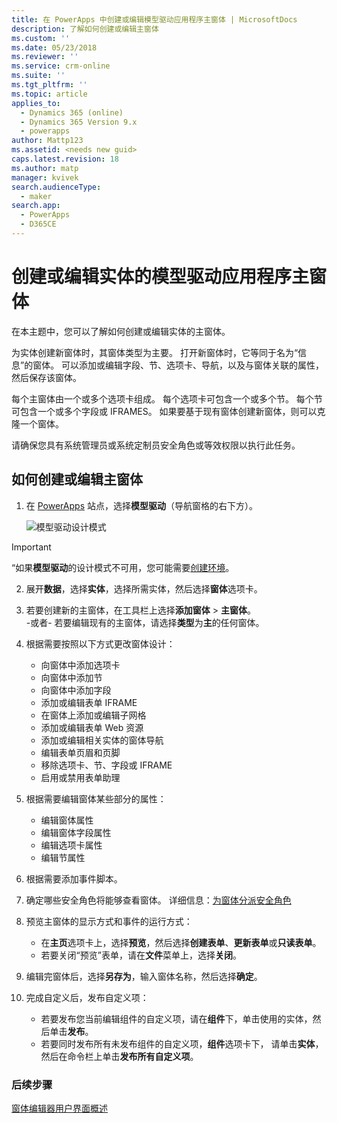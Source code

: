 ```yaml
---
title: 在 PowerApps 中创建或编辑模型驱动应用程序主窗体 | MicrosoftDocs
description: 了解如何创建或编辑主窗体
ms.custom: ''
ms.date: 05/23/2018
ms.reviewer: ''
ms.service: crm-online
ms.suite: ''
ms.tgt_pltfrm: ''
ms.topic: article
applies_to:
  - Dynamics 365 (online)
  - Dynamics 365 Version 9.x
  - powerapps
author: Mattp123
ms.assetid: <needs new guid>
caps.latest.revision: 18
ms.author: matp
manager: kvivek
search.audienceType:
  - maker
search.app:
  - PowerApps
  - D365CE
---
```

# <a name="create-or-edit-a-model-driven-app-main-form-for-an-entity"></a>创建或编辑实体的模型驱动应用程序主窗体 

在本主题中，您可以了解如何创建或编辑实体的主窗体。

为实体创建新窗体时，其窗体类型为主要。 打开新窗体时，它等同于名为“信息”的窗体。 可以添加或编辑字段、节、选项卡、导航，以及与窗体关联的属性，然后保存该窗体。

每个主窗体由一个或多个选项卡组成。 每个选项卡可包含一个或多个节。 每个节可包含一个或多个字段或 IFRAMES。 如果要基于现有窗体创建新窗体，则可以克隆一个窗体。 

请确保您具有系统管理员或系统定制员安全角色或等效权限以执行此任务。

## <a name="how-to-create-or-edit-a-main-form"></a>如何创建或编辑主窗体
  
1.   在 [PowerApps](https://web.powerapps.com/?utm_source=padocs&utm_medium=linkinadoc&utm_campaign=referralsfromdoc) 站点，选择**模型驱动**（导航窗格的右下方）。  

     ![模型驱动设计模式](media/model-driven-switch.png)

> [!IMPORTANT]
> “如果**模型驱动**的设计模式不可用，您可能需要[创建环境](https://docs.microsoft.com/powerapps/administrator/create-environment)。   
  
2.  展开**数据**，选择**实体**，选择所需实体，然后选择**窗体**选项卡。 

3. 若要创建新的主窗体，在工具栏上选择**添加窗体** > **主窗体**。  
    \-或者- 若要编辑现有的主窗体，请选择**类型**为**主**的任何窗体。
  
3.  根据需要按照以下方式更改窗体设计：
    -   向窗体中添加选项卡
    -   向窗体中添加节
    -   向窗体中添加字段
    -   添加或编辑表单 IFRAME
    -   在窗体上添加或编辑子网格
    -   添加或编辑表单 Web 资源
    -   添加或编辑相关实体的窗体导航
    -   编辑表单页眉和页脚
    -   移除选项卡、节、字段或 IFRAME
    -   启用或禁用表单助理
    
4.  根据需要编辑窗体某些部分的属性：
    -   编辑窗体属性
    -   编辑窗体字段属性
    -   编辑选项卡属性
    -   编辑节属性

5.  根据需要添加事件脚本。 

6.  确定哪些安全角色将能够查看窗体。 详细信息：[为窗体分派安全角色](https://docs.microsoft.com/dynamics365/customer-engagement/admin/assign-security-roles-form)

7.  预览主窗体的显示方式和事件的运行方式：
    - 在**主页**选项卡上，选择**预览**，然后选择**创建表单**、**更新表单**或**只读表单**。
    - 若要关闭“预览”表单，请在**文件**菜单上，选择**关闭**。

8.  编辑完窗体后，选择**另存为**，输入窗体名称，然后选择**确定**。

9.  完成自定义后，发布自定义项：
    -   若要发布您当前编辑组件的自定义项，请在**组件**下，单击使用的实体，然后单击**发布**。
    -   若要同时发布所有未发布组件的自定义项，**组件**选项卡下， 请单击**实体**，然后在命令栏上单击**发布所有自定义项**。
    
 
### <a name="next-steps"></a>后续步骤  
[窗体编辑器用户界面概述](form-editor-user-interface-legacy.md)
 
